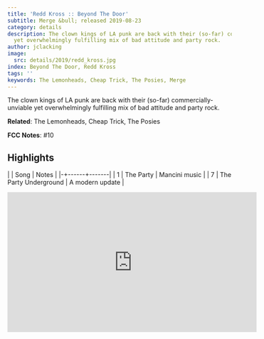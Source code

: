 ```yaml
---
title: 'Redd Kross :: Beyond The Door'
subtitle: Merge &bull; released 2019-08-23
category: details
description: The clown kings of LA punk are back with their (so-far) commercially-unviable
  yet overwhelmingly fulfilling mix of bad attitude and party rock.
author: jclacking
image:
  src: details/2019/redd_kross.jpg
index: Beyond The Door, Redd Kross
tags: ''
keywords: The Lemonheads, Cheap Trick, The Posies, Merge
---
```

The clown kings of LA punk are back with their (so-far) commercially-unviable yet overwhelmingly fulfilling mix of bad attitude and party rock.<!--more-->

**Related**: The Lemonheads, Cheap Trick, The Posies

**FCC Notes**: #10

## Highlights

| | Song | Notes |
|-+------+-------|
| 1 | The Party | Mancini music |
| 7 | The Party Underground | A modern update |

<div class="tlo-detail-video"><iframe width="560" height="315" src="https://www.youtube.com/embed/I4QE08QTVXY" frameborder="0" allow="autoplay; encrypted-media" allowfullscreen></iframe></div>

